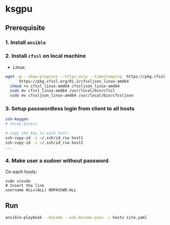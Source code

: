 # ksgpu


## Prerequisite

### 1. Install `ansible`


### 2. Install `cfssl` on local machine

* Linux: 

```bash
wget -q --show-progress --https-only --timestamping  https://pkg.cfssl.org/R1.2/cfssl_linux-amd64 \
      https://pkg.cfssl.org/R1.2/cfssljson_linux-amd64
  chmod +x cfssl_linux-amd64 cfssljson_linux-amd64
  sudo mv cfssl_linux-amd64 /usr/local/bin/cfssl
  sudo mv cfssljson_linux-amd64 /usr/local/bin/cfssljson
```

### 3. Setup passwordless login from client to all hosts

```bash
ssh-keygen 
# three Enters

# copy the key to each host:
ssh-copy-id -i ~/.ssh/id_rsa host1
ssh-copy-id -i ~/.ssh/id_rsa host2
...
```

### 4. Make user a sudoer without password

On each hosts:

```
sudo visudo
# Insert the line
username ALL=(ALL) NOPASSWD:ALL
```



## Run

```bash
ansible-playbook --become --ask-become-pass -i hosts site.yaml
```